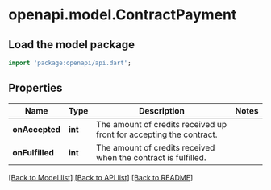 # openapi.model.ContractPayment

## Load the model package
```dart
import 'package:openapi/api.dart';
```

## Properties
Name | Type | Description | Notes
------------ | ------------- | ------------- | -------------
**onAccepted** | **int** | The amount of credits received up front for accepting the contract. | 
**onFulfilled** | **int** | The amount of credits received when the contract is fulfilled. | 

[[Back to Model list]](../README.md#documentation-for-models) [[Back to API list]](../README.md#documentation-for-api-endpoints) [[Back to README]](../README.md)


